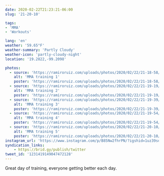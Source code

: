 ```yaml
---
date: 2020-02-22T21:23:21-06:00
slug: '21-20-10'

tags:
- 'MMA'
- 'Workouts'

lang: 'en'
weather: '59.65°F'
weather-summary: 'Partly Cloudy'
weather-icon: 'partly-cloudy-night'
location: '19.2822,-99.2098'

photos:
  - source: 'https://ramiroruiz.com/uploads/photos/2020/02/22/21-18-58/mma-training-1.jpg'
    alt: 'MMA training 1'
    poster: 'https://ramiroruiz.com/uploads/photos/2020/02/22/21-18-58/poster.'
  - source: 'https://ramiroruiz.com/uploads/photos/2020/02/22/21-19-19/mma-training-2.jpg'
    alt: 'MMA training 2'
    poster: 'https://ramiroruiz.com/uploads/photos/2020/02/22/21-19-19/poster.'
  - source: 'https://ramiroruiz.com/uploads/photos/2020/02/22/21-19-39/mma-training-3.jpg'
    alt: 'MMA training 3'
    poster: 'https://ramiroruiz.com/uploads/photos/2020/02/22/21-19-39/poster.'
  - source: 'https://ramiroruiz.com/uploads/photos/2020/02/22/21-19-54/mma-training-4.jpg'
    alt: 'MMA training 4'
    poster: 'https://ramiroruiz.com/uploads/photos/2020/02/22/21-19-54/poster.'
  - source: 'https://ramiroruiz.com/uploads/photos/2020/02/22/21-20-10/mma-training-5.jpg'
    alt: 'MMA training 5'
    poster: 'https://ramiroruiz.com/uploads/photos/2020/02/22/21-20-10/poster.'
instagram_url: 'https://www.instagram.com/p/B85Nw2fhrPN/?igshid=1uz39sd3h92lc'
syndication_links:
    - https://brid.gy/publish/twitter
tweet_id: '1231419149047472128'
---
```

Great day of training, everyone getting better each day. 

 